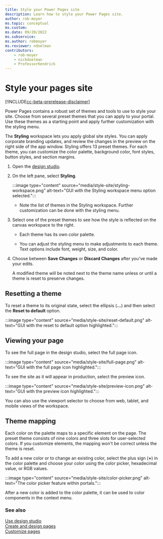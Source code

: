 ```yaml
---
title: Style your Power Pages site
description: Learn how to style your Power Pages site.
author: rob-moyer
ms.topic: conceptual
ms.custom: 
ms.date: 09/20/2022
ms.subservice:
ms.author: robmoyer 
ms.reviewer: ndoelman
contributors:
    - rob-moyer
    - nickdoelman
    - ProfessorKendrick
---
```


# Style your pages site

[!INCLUDE[cc-beta-prerelease-disclaimer](../includes/cc-beta-prerelease-disclaimer.md)]

Power Pages contains a robust set of themes and tools to use to style your site. Choose from several preset themes that you can apply to your portal.  Use these themes as a starting point and apply further customization with the styling menu.

The **Styling** workspace lets you apply global site styles. You can apply corporate branding updates, and review the changes in the preview on the right side of the app window. Styling offers 13 preset themes. For each theme, you can customize the color palette, background color, font styles, button styles, and section margins.

1. Open the [design studio](use-design-studio.md).

1. On the left pane, select **Styling**.

    :::image type="content" source="media/style-site/styling-workspace.png" alt-text="GUI with the Styling workspace menu option selected.":::

    - Note the list of themes in the Styling workspace. Further customization can be done with the styling menu.

1. Select one of the preset themes to see how the style is reflected on the canvas workspace to the right. 

    - Each theme has its own color palette.

    - You can adjust the styling menu to make adjustments to each theme. Text options include font, weight, size, and color.

1. Choose between **Save Changes** or **Discard Changes** after you've made your edits.

    A modified theme will be noted next to the theme name unless or until a theme is reset to preserve changes.

## Resetting a theme

To reset a theme to its original state, select the ellipsis (**...**) and then select the **Reset to default** option.

:::image type="content" source="media/style-site/reset-default.png" alt-text="GUI with the reset to default option highlighted.":::

## Viewing your page

To see the full page in the design studio, select the full page icon.

:::image type="content" source="media/style-site/full-page.png" alt-text="GUI with the full page icon highlighted.":::

To see the site as it will appear in production, select the preview icon.

:::image type="content" source="media/style-site/preview-icon.png" alt-text="GUI with the preview icon highlighted.":::

You can also use the viewport selector to choose from web, tablet, and mobile views of the workspace.  

## Theme mapping

Each color on the palette maps to a specific element on the page. The preset theme consists of nine colors and three slots for user-selected colors. If you customize elements, the mapping won't be correct unless the theme is reset.  

To add a new color or to change an existing color, select the plus sign (**+**) in the color palette and choose your color using the color picker, hexadecimal value, or RGB values.

:::image type="content" source="media/style-site/color-picker.png" alt-text="The color picker feature within portals.":::

After a new color is added to the color palette, it can be used to color components in the context menu.

### See also

[Use design studio](use-design-studio.md)<br>
[Create and design pages](first-page.md)  
[Customize pages](customize-pages.md)
